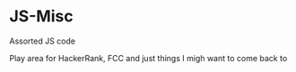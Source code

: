 # JS-Misc
Assorted JS code

Play area for HackerRank, FCC and just things I migh want to come back to
